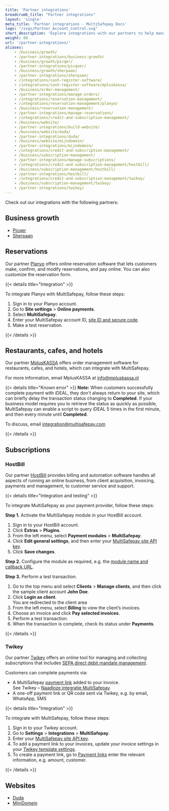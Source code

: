 ```yaml
---
title: 'Partner integrations'
breadcrumb_title: "Partner integrations"
layout: 'single'
meta_title: 'Partner integrations - MultiSafepay Docs'
logo: "/svgs/Partner_Account_Control.svg"
short_description: 'Explore integrations with our partners to help manage your business.'
weight: 80
url: '/partner-integrations/'
aliases:
    - /business/growth/
    - /partner-integrations/business-growth/
    - /business/growth/picqer/
    - /partner-integrations/picquer/
    - /business/growth/sherpaan/
    - /partner-integrations/sherpaan/
    - /integrations/cash-register-software/
    - /integrations/cash-register-software/mpluskassa/
    - /business/order-management/
    - /partner-integrations/manage-orders/
    - /integrations/reservation-management/
    - /integrations/reservation-management/planyo/
    - /business/reservation-management/
    - /partner-integrations/manage-reservations/
    - /integrations/credit-and-subscription-management/
    - /business/website/
    - /partner-integrations/build-website/
    - /business/website/duda/
    - /partner-integrations/duda/
    - /business/website/mijndomein/
    - /partner-integrations/mijndomein/
    - /integrations/credit-and-subscription-management/
    - /business/subscription-management/
    - /partner-integrations/manage-subscriptions/
    - /integrations/credit-and-subscription-management/hostbill/
    - /business/subscription-management/hostbill/
    - /partner-integrations/hostbill/
    - /integrations/credit-and-subscription-management/twikey/
    - /business/subscription-management/twikey/
    - /partner-integrations/twikey/
---
```

Check out our integrations with the following partners:

## Business growth

- [Picqer](https://picqer.com/nl)
- [Sherpaan](https://sherpaan.nl/project/multisafepay/)

## Reservations

Our partner [Planyo](https://www.planyo.com/) offers online reservation software that lets customers make, confirm, and modify reservations, and pay online. You can also customize the reservation form. 

{{< details title="Integration" >}}

To integrate Planyo with MultiSafepay, follow these steps:

1. Sign in to your Planyo account.
2. Go to **Site settings** > **Online payments**.
3. Select **MultiSafepay**.
4. Enter your MultiSafepay account ID, [site ID and secure code](/account/managing-websites/#viewing-the-site-id-api-key-and-secure-code).  
5. Make a test reservation. 

{{< /details >}}

## Restaurants, cafes, and hotels

Our partner [MplusKASSA](https://www.mpluskassa.nl) offers order management software for restaurants, cafes, and hotels, which can integrate with MultiSafepay.

For more information, email MplusKASSA at <info@mpluskassa.nl>

{{< details title="Known error" >}}
**Note:** When customers successfully complete payment with iDEAL, they don't always return to your site, which can briefly delay the transaction status changing to **Completed**. If your business model requires you to retrieve the status as quickly as possible, MultiSafepay can enable a script to query iDEAL 5 times in the first minute, and then every minute until **Completed**.  

To discuss, email <integration@multisafepay.com>

{{< /details >}}

## Subscriptions

### HostBill

Our partner [HostBill](https://hostbillapp.com/) provides billing and automation software handles all aspects of running an online business, from client acquisition, invoicing, payments and management, to customer service and support.

{{< details title="Integration and testing" >}}

To integrate MultiSafepay as your payment provider, follow these steps:

**Step 1.** Activate the MultiSafepay module in your HostBill account.

1. Sign in to your HostBill account.
2. Click **Extras** > **Plugins**.
3. From the left menu, select **Payment modules** > **MultiSafepay**.
4. Click **Edit general settings**, and then enter your [MultiSafepay site API key](/account/managing-websites/#viewing-the-site-id-api-key-and-secure-code).
5. Click **Save changes**.

**Step 2.** Configure the module as required, e.g. the [module name and callback URL](https://hostbill.atlassian.net/wiki/spaces/DOCS/pages/559120402/MultiSafepay).

**Step 3.** Perform a test transaction.

1. Go to the top menu and select **Clients** > **Manage clients**, and then click  the sample client account **John Doe**.
2. Click **Login as client**.  
    You are redirected to the client area
3. From the left menu, select **Billing** to view the client’s invoices. 
4. Choose an invoice and click **Pay selected invoices**.
5. Perform a test transaction.
6. When the transaction is complete, check its status under **Payments**.

{{< /details >}}

### Twikey

Our partner [Twikey](https://www.twikey.com/) offers an online tool for managing and collecting subscriptions that includes [SEPA direct debit mandate management](https://www.twikey.com/solution/mandate.html).

Customers can complete payments via:

- A MultiSafepay [payment link](/payments/checkout/payment-link/) added to your invoice.  
See Twikey – [Naadloze integratie MultiSafepay](https://www.twikey.com/nl/partner/multisafepay.html).
- A one-off payment link or QR code sent via Twikey, e.g. by email, WhatsApp, SMS

{{< details title="Integration" >}}

To integrate with MultiSafepay, follow these steps:

1. Sign in to your Twikey account.
2. Go to **Settings** > **Integrations** > **MultiSafepay**.
3. Enter your [MultiSafepay site API key](/account/managing-websites/#viewing-the-site-id-api-key-and-secure-code).
4. To add a payment link to your invoices, update your invoice settings in your [Twikey template settings](https://www.beta.twikey.com/support/creditor/invoices/invoice_options.html).
5. To create a payment link, go to [Payment links](https://www.beta.twikey.com/support/creditor/paymentlinks/paymentlink_management.html) enter the relevant information, e.g. amount, customer.

{{< /details >}}

## Websites

- [Duda](https://www.duda.co/)
- [MijnDomein](https://www.mijndomein.nl/)


